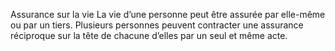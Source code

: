 Assurance sur la vie
La vie d’une personne peut être assurée par elle-même ou par un tiers. Plusieurs personnes peuvent contracter une assurance réciproque sur la tête de chacune d’elles par un seul et même acte.